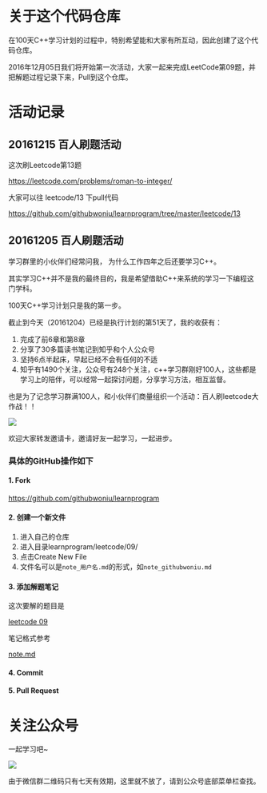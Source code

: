 # 关于这个代码仓库

在100天C++学习计划的过程中，特别希望能和大家有所互动，因此创建了这个代码仓库。

2016年12月05日我们将开始第一次活动，大家一起来完成LeetCode第09题，并把解题过程记录下来，Pull到这个仓库。

# 活动记录

## 20161215 百人刷题活动

这次刷Leetcode第13题

https://leetcode.com/problems/roman-to-integer/

大家可以往 leetcode/13 下pull代码

https://github.com/githubwoniu/learnprogram/tree/master/leetcode/13

## 20161205 百人刷题活动

学习群里的小伙伴们经常问我， 为什么工作四年之后还要学习C++。

其实学习C++并不是我的最终目的，我是希望借助C++来系统的学习一下编程这门学科。

100天C++学习计划只是我的第一步。

截止到今天（20161204）已经是执行计划的第51天了，我的收获有：
1. 完成了前6章和第8章
2. 分享了30多篇读书笔记到知乎和个人公众号
3. 坚持6点半起床，早起已经不会有任何的不适
4. 知乎有1490个关注，公众号有248个关注，c++学习群刚好100人，这些都是学习上的陪伴，可以经常一起探讨问题，分享学习方法，相互监督。

也是为了记念学习群满100人，和小伙伴们商量组织一个活动：百人刷leetcode大作战！！

![](https://github.com/githubwoniu/learnprogram/blob/master/image/100leetcode.png)

欢迎大家转发邀请卡，邀请好友一起学习，一起进步。

### 具体的GitHub操作如下

#### 1. Fork

https://github.com/githubwoniu/learnprogram

#### 2. 创建一个新文件

1. 进入自己的仓库  
2. 进入目录learnprogram/leetcode/09/
3. 点击Create New File
4. 文件名可以是`note_用户名.md`的形式，如`note_githubwoniu.md`

#### 3. 添加解题笔记

这次要解的题目是

[leetcode 09](https://leetcode.com/problems/palindrome-number/)

笔记格式参考 

[note.md](https://github.com/githubwoniu/learnprogram/blob/master/leetcode/09/note.md)

#### 4. Commit

#### 5. Pull Request

# 关注公众号

一起学习吧~

![](https://github.com/githubwoniu/learnprogram/blob/master/image/erweima.png)

由于微信群二维码只有七天有效期，这里就不放了，请到公众号底部菜单栏查找。
